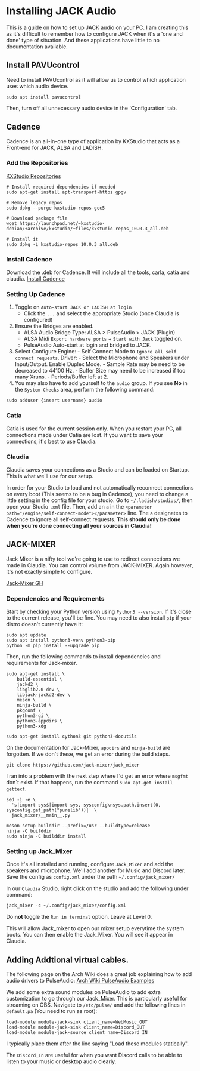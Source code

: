 # Installing JACK Audio

This is a guide on how to set up JACK audio on your PC. I am creating this as it's difficult to remember how to configure JACK when it's a 'one and done' type of situation. And these applications have little to no documentation available.

## Install PAVUcontrol

Need to install PAVUcontrol as it will allow us to control which application uses which audio device.

`sudo apt install pavucontrol`

Then, turn off all unnecessary audio device in the 'Configuration' tab.

## Cadence

Cadence is an all-in-one type of application by KXStudio that acts as a Front-end for JACK, ALSA and LADISH.
### Add the Repositories
[KXStudio Repositories](https://kx.studio/Repositories)

```
# Install required dependencies if needed
sudo apt-get install apt-transport-https gpgv

# Remove legacy repos
sudo dpkg --purge kxstudio-repos-gcc5

# Download package file
wget https://launchpad.net/~kxstudio-debian/+archive/kxstudio/+files/kxstudio-repos_10.0.3_all.deb

# Install it
sudo dpkg -i kxstudio-repos_10.0.3_all.deb
```

### Install Cadence

Download the .deb for Cadence. It will include all the tools, carla, catia and claudia.
[Install Cadence](https://kx.studio/Repositories:Applications#cadence)

### Setting Up Cadence

1. Toggle on `Auto-start JACK or LADISH at login`
	- Click the `...` and select the appropriate Studio (once Claudia is configured)
2. Ensure the Bridges are enabled.
	- ALSA Audio Bridge Type: ALSA > PulseAudio > JACK (Plugin)
	- ALSA Midi `Export hardware ports` + `Start with Jack` toggled on.
	- PulseAudio Auto-start at login and bridged to JACK.
3. Select Configure
	Engine:
		- Self Connect Mode to `Ignore all self connect requests`.
	Driver: 
		- Select the Microphone and Speakers under Input/Output. Enable Duplex Mode.
		- Sample Rate may be need to be decreased to 44100 Hz.
		- Buffer Size may need to be increased if too many Xruns.
		- Periods/Buffer left at 2.
4. You may also have to add yourself to the `audio` group. If you see **No** in the `System Checks` area, perform the following command:

`sudo adduser {insert username} audio`

### Catia

Catia is used for the current session only. When you restart your PC, all connections made under Catia are lost. If you want to save your connections, it's best to use Claudia.

### Claudia

Claudia saves your connections as a Studio and can be loaded on Startup. This is what we'll use for our setup.

In order for your Studio to load and not automatically reconnect connections on every boot (This seems to be a bug in Cadence), you need to change a little setting in the config file for your studio. Go to `~/.ladish/studios/`, then open your Studio `.xml` file. Then, add an `a` in the `<parameter path="/engine/self-connect-mode"></parameter>` line. The `a` designates to Cadence to ignore all self-connect requests. **This should only be done when you're done connecting all your sources in Claudia!**


## JACK-MIXER

Jack Mixer is a nifty tool we're going to use to redirect connections we made in Claudia. You can control volume from JACK-MIXER. Again however, it's not exactly simple to configure.

[Jack-Mixer GH](https://github.com/jack-mixer/jack_mixer/wiki/Installing-on-debian---Ubuntu)

### Dependencies and Requirements

Start by checking your Python version using `Python3 --version`. If it's close to the current release, you'll be fine. You may need to also install `pip` if your distro doesn't currently have it:

```
sudo apt update
sudo apt install python3-venv python3-pip
python -m pip install --upgrade pip
```

Then, run the following commands to install dependencies and requirements for Jack-mixer.

```
sudo apt-get install \
    build-essential \
    jackd2 \
    libglib2.0-dev \
    libjack-jackd2-dev \
    meson \
    ninja-build \
    pkgconf \
    python3-gi \
    python3-appdirs \
    python3-xdg
    
sudo apt-get install cython3 git python3-docutils
```

On the documentation for Jack-Mixer, `appdirs` and `ninja-build` are forgotten. If we don't these, we get an error during the build steps.

`git clone https://github.com/jack-mixer/jack_mixer`

I ran into a problem with the next step where I´d get an error where `msgfmt` don´t exist. If that happens, run the command `sudo apt-get install gettext`.

```
sed -i -e \
  's|import sys$|import sys, sysconfig\nsys.path.insert(0, sysconfig.get_path("purelib"))|' \
  jack_mixer/__main__.py
```

```
meson setup builddir --prefix=/usr --buildtype=release
ninja -C builddir
sudo ninja -C builddir install
```

### Setting up Jack_Mixer

Once it's all installed and running, configure `Jack_Mixer` and add the speakers and microphone. We'll add another for Music and Discord later. Save the config as `config.xml` under the path `~/.config/jack_mixer/`

In our `Claudia` Studio, right click on the studio and add the following under command:

`jack_mixer -c ~/.config/jack_mixer/config.xml`

Do **not** toggle the `Run in terminal` option. Leave at Level 0.

This will allow Jack_mixer to open our mixer setup everytime the system boots.
You can then enable the Jack_Mixer. You will see it appear in Claudia.

## Adding Addtional virtual cables.
The following page on the Arch Wiki does a great job explaining how to add audio drivers to PulseAudio: [Arch Wiki PulseAudio Examples](https://wiki.archlinux.org/title/PulseAudio/Examples)

We add some extra sound modules on PulseAudio to add extra customization to go through our Jack_Mixer. This is particularly useful for streaming on OBS. Navigate to `/etc/pulse/` and add the following lines in `default.pa` (You need to run as root):

```
load-module module-jack-sink client_name=WebMusic_OUT
load-module module-jack-sink client_name=Discord_OUT
load-module module-jack-source client_name=Discord_IN
```

I typically place them after the line saying "Load these modules statically".

The `Discord_In` are useful for when you want Discord calls to be able to listen to your music or desktop audio clearly.



